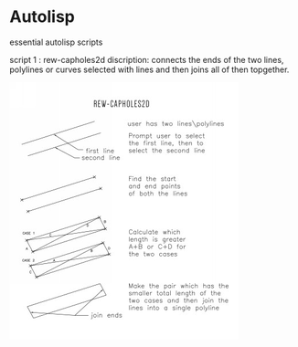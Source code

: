 # Autolisp
essential autolisp scripts

script 1   : rew-capholes2d 
discription: connects the ends of the two lines, polylines or curves selected with lines and then joins all of then topgether. 

![rew-capholes2d](rew-capholes2d-small400.jpg?raw=true "rew-capholes2d")
